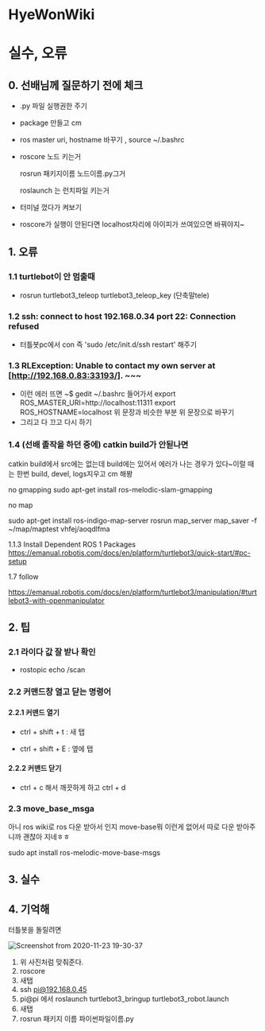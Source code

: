 # HyeWonWiki

# 실수, 오류



## 0. 선배님께 질문하기 전에 체크

- .py 파일 실행권한 주기

- package 만들고 cm

- ros master uri, hostname 바꾸기 , source ~/.bashrc

- roscore 노드 키는거

  rosrun 패키지이름 노드이름.py그거

  roslaunch 는 런치파일 키는거

- 터미널 껐다가 켜보기

- roscore가 실행이 안된다면 localhost자리에 아이피가 쓰여있으면 바꿔야지~

## 1. 오류

### 1.1 turtlebot이 안 멈출때

- rosrun turtlebot3_teleop turtlebot3_teleop_key (단축말tele)



### 1.2 ssh: connect to host 192.168.0.34 port 22: Connection refused

- 터틀봇pc에서 con 즉 'sudo /etc/init.d/ssh restart' 해주기

 

### 1.3 RLException: Unable to contact my own server at [http://192.168.0.83:33193/]. ~~~

- 이런 에러 뜨면 ~$ gedit ~/.bashrc 들어가서 
  export ROS_MASTER_URI=http://localhost:11311
  export ROS_HOSTNAME=localhost
  위 문장과 비슷한 부분 위 문장으로 바꾸기
- 그리고 다 끄고 다시 하기

### 1.4  (선배 졸작을 하던 중에) catkin build가 안됟나면

catkin build에서 src에는 없는데 build에는 있어서 에러가 나는 경우가 있다~이럴 때는 한번 build, devel, logs지우고 cm 해봥

 no gmapping
sudo apt-get install ros-melodic-slam-gmapping


no map

sudo apt-get install ros-indigo-map-server
rosrun map_server map_saver -f ~/map/maptest
vhfej/aoqdlfma

1.1.3 Install Dependent ROS 1 Packages
https://emanual.robotis.com/docs/en/platform/turtlebot3/quick-start/#pc-setup

1.7 follow

https://emanual.robotis.com/docs/en/platform/turtlebot3/manipulation/#turtlebot3-with-openmanipulator



## 2. 팁

### 2.1 라이다 값 잘 받나 확인

- rostopic echo /scan



### 2.2 커맨드창 열고 닫는 명령어

#### 2.2.1 커맨드 열기

- ctrl + shift + t  : 새 탭

- ctrl + shift + E : 옆에 탭

#### 2.2.2 커맨드 닫기

- ctrl + c 해서 깨끗하게 하고 ctrl + d

### 2.3 move_base_msga

아니 ros wiki로 ros 다운 받아서 인지 move-base뭐 이런게 없어서 따로 다운 받아주니까 괜찮아 지네ㅎㅎ 

sudo apt install ros-melodic-move-base-msgs





## 3. 실수



## 4. 기억해

터틀봇을 돌릴려면

![Screenshot from 2020-11-23 19-30-37](https://user-images.githubusercontent.com/52944554/104449160-860e0380-55e1-11eb-96ac-93987e067d46.png)

1. 위 사진처럼 맞춰준다.
2. roscore
3. 새탭
4. ssh pi@192.168.0.45
5. pi@pi 에서 roslaunch turtlebot3_bringup turtlebot3_robot.launch
6. 새탭
7. rosrun 패키지 이름 파이썬파일이름.py

